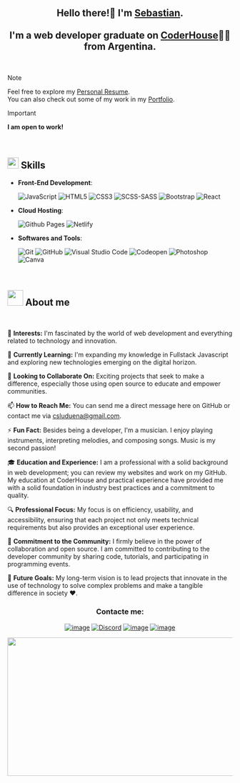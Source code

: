 <h2 align="center">Hello there!👋 I'm <b><a style="margin-bottom:120px;" target="_blank" href="https://csluduena.com.ar">Sebastian</a></b>.<br><br>
I'm a web developer graduate on <a target="_blank" href="https://www.coderhouse.com/ar/certificados/65c0a163a665c3fab6ccea9c?lang=es">CoderHouse</a>👨‍💻 from Argentina.</h2><br>

> [!NOTE]
> Feel free to explore my <a target="_blank" href="">Personal Resume</a>. <br> You can also check out some of my work in my <a target="_blank" href="https://github.com/csluduena?tab=repositories">Portfolio</a>.

> [!IMPORTANT]
> **I am open to work!**
<br>

## <img src="https://media2.giphy.com/media/QssGEmpkyEOhBCb7e1/giphy.gif?cid=ecf05e47a0n3gi1bfqntqmob8g9aid1oyj2wr3ds3mg700bl&rid=giphy.gif" width ="25"><b> Skills</b><br>

- **Front-End Development**:

    ![JavaScript](https://img.shields.io/badge/JavaScript%20-%23F7DF1E.svg?style=for-the-badge&logo=javascript&logoColor=black)
    ![HTML5](https://img.shields.io/badge/HTML5%20-%23E34F26.svg?style=for-the-badge&logo=html5&logoColor=white)
    ![CSS3](https://img.shields.io/badge/CSS%20-%231572B6.svg?style=for-the-badge&logo=css3&logoColor=white)
    ![SCSS-SASS](https://img.shields.io/badge/SASS-hotpink.svg?style=for-the-badge&logo=SASS&logoColor=white)
    ![Bootstrap](https://img.shields.io/badge/bootstrap-%23563D7C.svg?style=for-the-badge&logo=bootstrap&logoColor=white)
    ![React](https://img.shields.io/badge/react-%2320232a.svg?style=for-the-badge&logo=react&logoColor=%2361DAFB)

- **Cloud Hosting**:

    ![Github Pages](https://img.shields.io/badge/GitHub%20Pages-%23327FC7.svg?style=for-the-badge&logo=github&logoColor=white)
    ![Netlify](https://img.shields.io/badge/_-netlify-_%23000000?style=for-the-badge&logo=netlify&logoColor=%23000000&labelColor=%2300C7B7&color=%2300C7B7)

- **Softwares and Tools**:

    ![Git](https://img.shields.io/badge/git-%23F05033.svg?style=for-the-badge&logo=git&logoColor=white)
    ![GitHub](https://img.shields.io/badge/-GitHub-181717?style=for-the-badge&logo=github)
    ![Visual Studio Code](https://img.shields.io/badge/Visual%20Studio%20Code-0078d7.svg?style=for-the-badge&logo=visual-studio-code&logoColor=white)
    ![Codeopen](https://img.shields.io/badge/_-codepen-_%23ffffff?style=for-the-badge&logo=react&logoColor=%23ffffff&labelColor=%23000000&color=%23000000)
    ![Photoshop](https://img.shields.io/badge/_-adobe_photoshop-_%23ffffff?style=for-the-badge&logo=adobephotoshop&logoColor=%2331A8FF&labelColor=00171E&color=00171E)
    ![Canva](https://img.shields.io/badge/-Canva-20c4cb?style=for-the-badge&logo=canva&logoColor=white)
<br>

## <picture><img src="https://media.giphy.com/media/hvRJCLFzcasrR4ia7z/giphy.gif" width="35"></picture> **About me**

<br>

👀 **Interests:**
I'm fascinated by the world of web development and everything related to technology and innovation.

🌱 **Currently Learning:**
I'm expanding my knowledge in Fullstack Javascript and exploring new technologies emerging on the digital horizon.

💞️ **Looking to Collaborate On:**
Exciting projects that seek to make a difference, especially those using open source to educate and empower communities.

📫 **How to Reach Me:**
You can send me a direct message here on GitHub or contact me via csluduena@gmail.com.

⚡ **Fun Fact:**
Besides being a developer, I'm a musician. I enjoy playing instruments, interpreting melodies, and composing songs. Music is my second passion!

🎓 **Education and Experience:**
I am a professional with a solid background in web development; you can review my websites and work on my GitHub. My education at CoderHouse and practical experience have provided me with a solid foundation in industry best practices and a commitment to quality.

🔍 **Professional Focus:**
My focus is on efficiency, usability, and accessibility, ensuring that each project not only meets technical requirements but also provides an exceptional user experience.

🤝 **Commitment to the Community:**
I firmly believe in the power of collaboration and open source. I am committed to contributing to the developer community by sharing code, tutorials, and participating in programming events.

🚀 **Future Goals:**
My long-term vision is to lead projects that innovate in the use of technology to solve complex problems and make a tangible difference in society ♥.

<h3 align="center">Contacte me:</h3>
<div align="center">

[![image](https://img.shields.io/badge/LinkedIn-0077B5?style=for-the-badge&logo=linkedin&logoColor=white)](https://www.linkedin.com/in/csluduena/)
[![Discord](https://img.shields.io/badge/Discord-%235865F2.svg?style=for-the-badge&logo=discord&logoColor=white)](discordapp.com/users/149607574986031106)
[![image](https://img.shields.io/badge/Twitter-1DA1F2?style=for-the-badge&logo=twitter&logoColor=white)](https://twitter.com/csluduena)
[![image](https://img.shields.io/badge/Gmail-D14836?style=for-the-badge&logo=gmail&logoColor=white)](mailto:csluduena@gmail.com)

<img style="width: 630px; height: 310px;" src="https://raw.githubusercontent.com/csluduena/Dunder-Mifflin-webStyle/main/img/csluduena.png">
</div>

